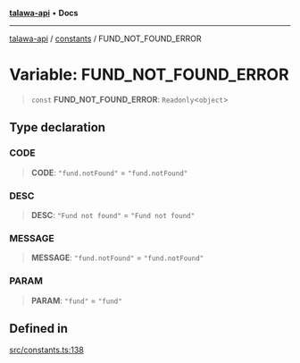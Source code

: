 [**talawa-api**](../../README.md) • **Docs**

***

[talawa-api](../../modules.md) / [constants](../README.md) / FUND\_NOT\_FOUND\_ERROR

# Variable: FUND\_NOT\_FOUND\_ERROR

> `const` **FUND\_NOT\_FOUND\_ERROR**: `Readonly`\<`object`\>

## Type declaration

### CODE

> **CODE**: `"fund.notFound"` = `"fund.notFound"`

### DESC

> **DESC**: `"Fund not found"` = `"Fund not found"`

### MESSAGE

> **MESSAGE**: `"fund.notFound"` = `"fund.notFound"`

### PARAM

> **PARAM**: `"fund"` = `"fund"`

## Defined in

[src/constants.ts:138](https://github.com/PalisadoesFoundation/talawa-api/blob/fe65d855b3d1e3e4af621340e7e8bfa0325634c1/src/constants.ts#L138)
